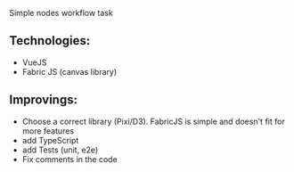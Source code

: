 Simple nodes workflow task

## Technologies:

- VueJS
- Fabric JS (canvas library)

## Improvings:

- Choose a correct library (Pixi/D3). FabricJS is simple and doesn't fit for more features
- add TypeScript
- add Tests (unit, e2e)
- Fix comments in the code
